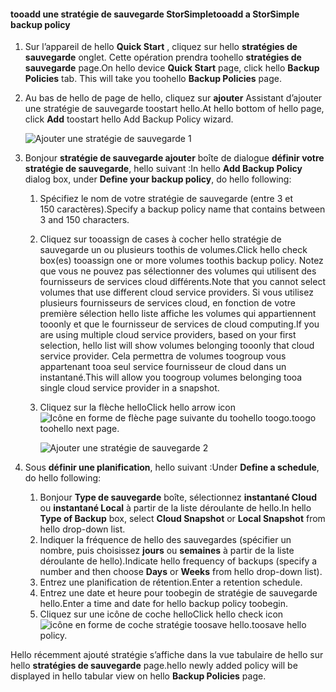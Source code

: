 <!--author=v-sharos last changed: 11/06/15-->

#### <a name="tooadd-a-storsimple-backup-policy"></a><span data-ttu-id="41431-101">tooadd une stratégie de sauvegarde StorSimple</span><span class="sxs-lookup"><span data-stu-id="41431-101">tooadd a StorSimple backup policy</span></span>
1. <span data-ttu-id="41431-102">Sur l’appareil de hello **Quick Start** , cliquez sur hello **stratégies de sauvegarde** onglet. Cette opération prendra toohello **stratégies de sauvegarde** page.</span><span class="sxs-lookup"><span data-stu-id="41431-102">On hello device **Quick Start** page, click hello **Backup Policies** tab. This will take you toohello **Backup Policies** page.</span></span>
2. <span data-ttu-id="41431-103">Au bas de hello de page de hello, cliquez sur **ajouter** Assistant d’ajouter une stratégie de sauvegarde toostart hello.</span><span class="sxs-lookup"><span data-stu-id="41431-103">At hello bottom of hello page, click **Add** toostart hello Add Backup Policy wizard.</span></span>
   
    ![Ajouter une stratégie de sauvegarde 1](./media/storsimple-add-backup-policy-u2/AddBackupPolicy1.png)
3. <span data-ttu-id="41431-105">Bonjour **stratégie de sauvegarde ajouter** boîte de dialogue **définir votre stratégie de sauvegarde**, hello suivant :</span><span class="sxs-lookup"><span data-stu-id="41431-105">In hello **Add Backup Policy** dialog box, under **Define your backup policy**, do hello following:</span></span>
   
   1. <span data-ttu-id="41431-106">Spécifiez le nom de votre stratégie de sauvegarde (entre 3 et 150 caractères).</span><span class="sxs-lookup"><span data-stu-id="41431-106">Specify a backup policy name that contains between 3 and 150 characters.</span></span>
   2. <span data-ttu-id="41431-107">Cliquez sur tooassign de cases à cocher hello stratégie de sauvegarde un ou plusieurs toothis de volumes.</span><span class="sxs-lookup"><span data-stu-id="41431-107">Click hello check box(es) tooassign one or more volumes toothis backup policy.</span></span> <span data-ttu-id="41431-108">Notez que vous ne pouvez pas sélectionner des volumes qui utilisent des fournisseurs de services cloud différents.</span><span class="sxs-lookup"><span data-stu-id="41431-108">Note that you cannot select volumes that use different cloud service providers.</span></span> <span data-ttu-id="41431-109">Si vous utilisez plusieurs fournisseurs de services cloud, en fonction de votre première sélection hello liste affiche les volumes qui appartiennent tooonly et que le fournisseur de services de cloud computing.</span><span class="sxs-lookup"><span data-stu-id="41431-109">If you are using multiple cloud service providers, based on your first selection, hello list will show volumes belonging tooonly that cloud service provider.</span></span> <span data-ttu-id="41431-110">Cela permettra de volumes toogroup vous appartenant tooa seul service fournisseur de cloud dans un instantané.</span><span class="sxs-lookup"><span data-stu-id="41431-110">This will allow you toogroup volumes belonging tooa single cloud service provider in a snapshot.</span></span>
   3. <span data-ttu-id="41431-111">Cliquez sur la flèche hello</span><span class="sxs-lookup"><span data-stu-id="41431-111">Click hello arrow icon</span></span> ![Icône en forme de flèche](./media/storsimple-add-backup-policy-u2/HCS_ArrowIcon-include.png) <span data-ttu-id="41431-113">page suivante du toohello toogo.</span><span class="sxs-lookup"><span data-stu-id="41431-113">toogo toohello next page.</span></span>
      
      ![Ajouter une stratégie de sauvegarde 2](./media/storsimple-add-backup-policy-u2/AddBackupPolicy2.png)
4. <span data-ttu-id="41431-115">Sous **définir une planification**, hello suivant :</span><span class="sxs-lookup"><span data-stu-id="41431-115">Under **Define a schedule**, do hello following:</span></span>
   
   1. <span data-ttu-id="41431-116">Bonjour **Type de sauvegarde** boîte, sélectionnez **instantané Cloud** ou **instantané Local** à partir de la liste déroulante de hello.</span><span class="sxs-lookup"><span data-stu-id="41431-116">In hello **Type of Backup** box, select **Cloud Snapshot** or **Local Snapshot** from hello drop-down list.</span></span>
   2. <span data-ttu-id="41431-117">Indiquer la fréquence de hello des sauvegardes (spécifier un nombre, puis choisissez **jours** ou **semaines** à partir de la liste déroulante de hello).</span><span class="sxs-lookup"><span data-stu-id="41431-117">Indicate hello frequency of backups (specify a number and then choose **Days** or **Weeks** from hello drop-down list).</span></span>
   3. <span data-ttu-id="41431-118">Entrez une planification de rétention.</span><span class="sxs-lookup"><span data-stu-id="41431-118">Enter a retention schedule.</span></span>
   4. <span data-ttu-id="41431-119">Entrez une date et heure pour toobegin de stratégie de sauvegarde hello.</span><span class="sxs-lookup"><span data-stu-id="41431-119">Enter a time and date for hello backup policy toobegin.</span></span>  
   5. <span data-ttu-id="41431-120">Cliquez sur une icône de coche hello</span><span class="sxs-lookup"><span data-stu-id="41431-120">Click hello check icon</span></span> ![icône en forme de coche](./media/storsimple-add-backup-policy-u2/HCS_CheckIcon-include.png) <span data-ttu-id="41431-122">stratégie toosave hello.</span><span class="sxs-lookup"><span data-stu-id="41431-122">toosave hello policy.</span></span>

<span data-ttu-id="41431-123">Hello récemment ajouté stratégie s’affiche dans la vue tabulaire de hello sur hello **stratégies de sauvegarde** page.</span><span class="sxs-lookup"><span data-stu-id="41431-123">hello newly added policy will be displayed in hello tabular view on hello **Backup Policies** page.</span></span>

